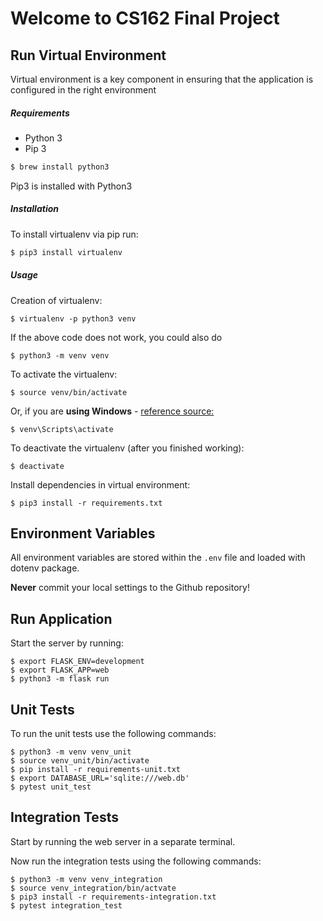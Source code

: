 # Welcome to CS162 Final Project

## Run Virtual Environment

Virtual environment is a key component in ensuring that the application is configured in the right environment

##### Requirements
* Python 3
* Pip 3

```bash
$ brew install python3
```

Pip3 is installed with Python3

##### Installation
To install virtualenv via pip run:
```bash
$ pip3 install virtualenv
```

##### Usage
Creation of virtualenv:

    $ virtualenv -p python3 venv

If the above code does not work, you could also do

    $ python3 -m venv venv

To activate the virtualenv:

    $ source venv/bin/activate

Or, if you are **using Windows** - [reference source:](https://stackoverflow.com/questions/8921188/issue-with-virtualenv-cannot-activate)

    $ venv\Scripts\activate

To deactivate the virtualenv (after you finished working):

    $ deactivate

Install dependencies in virtual environment:

    $ pip3 install -r requirements.txt

## Environment Variables

All environment variables are stored within the `.env` file and loaded with dotenv package.

**Never** commit your local settings to the Github repository!

## Run Application

Start the server by running:

    $ export FLASK_ENV=development
    $ export FLASK_APP=web
    $ python3 -m flask run

## Unit Tests
To run the unit tests use the following commands:

    $ python3 -m venv venv_unit
    $ source venv_unit/bin/activate
    $ pip install -r requirements-unit.txt
    $ export DATABASE_URL='sqlite:///web.db'
    $ pytest unit_test

## Integration Tests
Start by running the web server in a separate terminal.

Now run the integration tests using the following commands:

    $ python3 -m venv venv_integration
    $ source venv_integration/bin/actvate
    $ pip3 install -r requirements-integration.txt
    $ pytest integration_test
